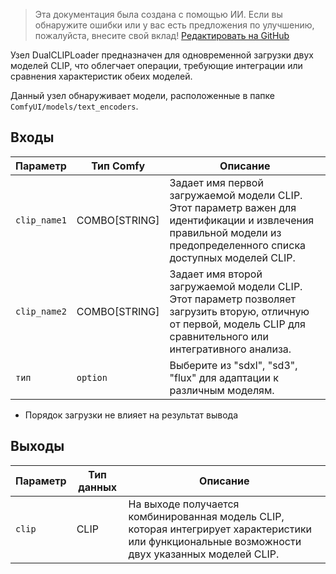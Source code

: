 > Эта документация была создана с помощью ИИ. Если вы обнаружите ошибки или у вас есть предложения по улучшению, пожалуйста, внесите свой вклад! [Редактировать на GitHub](https://github.com/Comfy-Org/embedded-docs/blob/main/comfyui_embedded_docs/docs/DualCLIPLoader/ru.md)

Узел DualCLIPLoader предназначен для одновременной загрузки двух моделей CLIP, что облегчает операции, требующие интеграции или сравнения характеристик обеих моделей.

Данный узел обнаруживает модели, расположенные в папке `ComfyUI/models/text_encoders`.

## Входы

| Параметр    | Тип Comfy      | Описание                                                                                                                                                             |
| ----------- | -------------- | -------------------------------------------------------------------------------------------------------------------------------------------------------------------- |
| `clip_name1` | COMBO[STRING] | Задает имя первой загружаемой модели CLIP. Этот параметр важен для идентификации и извлечения правильной модели из предопределенного списка доступных моделей CLIP. |
| `clip_name2` | COMBO[STRING] | Задает имя второй загружаемой модели CLIP. Этот параметр позволяет загрузить вторую, отличную от первой, модель CLIP для сравнительного или интегративного анализа. |
| `тип`      | `option`       | Выберите из "sdxl", "sd3", "flux" для адаптации к различным моделям.                                                                                                 |

* Порядок загрузки не влияет на результат вывода

## Выходы

| Параметр | Тип данных | Описание                                                                                                             |
| -------- | ---------- | -------------------------------------------------------------------------------------------------------------------- |
| `clip`   | CLIP       | На выходе получается комбинированная модель CLIP, которая интегрирует характеристики или функциональные возможности двух указанных моделей CLIP. |
